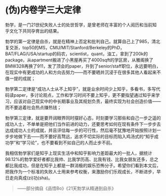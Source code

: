 # (伪)内卷学三大定律

<!--more-->


勃学，是一门21世纪失败人士的处世哲学，是曾老师在丰富的个人阅历和当前知乎文化下共同孕育出的结果。

勃学的第一定律是自杀，就是在精神上否定和批判自己。就算自己上了985，清北复交浙，top50的MS，CMU/MIT/Stanford/Berkeley的PhD，BAT/FLAG/USA/startup的码农，scientist，quant，油工，拿到了200k的package，从apartment搬进了小黑屋再买了4000sqft的学区房，从雅阁换了BMW328再换了911，发了顶会的paper，升到了senior/staff职位，永远要明白，在现实中有更成功的人和方向去努力——而不要晒并沉浸于在很多其他人看起来不值一提的成就；

勃学第二定律是“成功人士从不上知乎”，就是业余时间少上知乎，多看书，多写代码读paper，多讨论观点，工作和学习时间不要上知乎，更不要指望通过知乎来学习，应该对自己现实中的中长期事业及其规划负责，最终实现为社会创造价值——而不要追着社会热点赚热钱；

勃学第三定律，就是要开阔眼界同时摆好心态，时刻要学习那些和自己一步之遥的成功人士，不单单是把他们当作前进的动力，还要思考如何在现有条件下一步步去达成成功人士的成就，并且评估每一步的可行性，然后毫不犹豫地开始按照计划一步步地做下去——而不要好高骛远，追求不切实际的目标而陷入鸡汤式的“知乎成功学”和“学习论”，也不要看到不如自己的人而止步不前。

我相信勃学家们是知乎上现实生活中和知乎影响力差距最大的一批人，据统计98.12%的勃学爱好者都比我帅、比我学历高、比我有钱、比我女朋友还多，总之都比我成功，但是在知乎上都是一群消极的娱乐恐怖分子。希望你们看到本文后，把我作为一个标准的失败人士用来参考权衡，来激励你们乐观成长，不断进步，早日走向真成(zi)功(sha)。

> ——部分摘自《品悟Bo》《21天勃学从精通到自杀》
